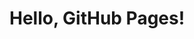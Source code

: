
<!DOCTYPE html>
<html>
<head>
    <title>My GitHub Page</title>
</head>
<body>
    <h1>Hello, GitHub Pages!</h1>

</body>
</html>

